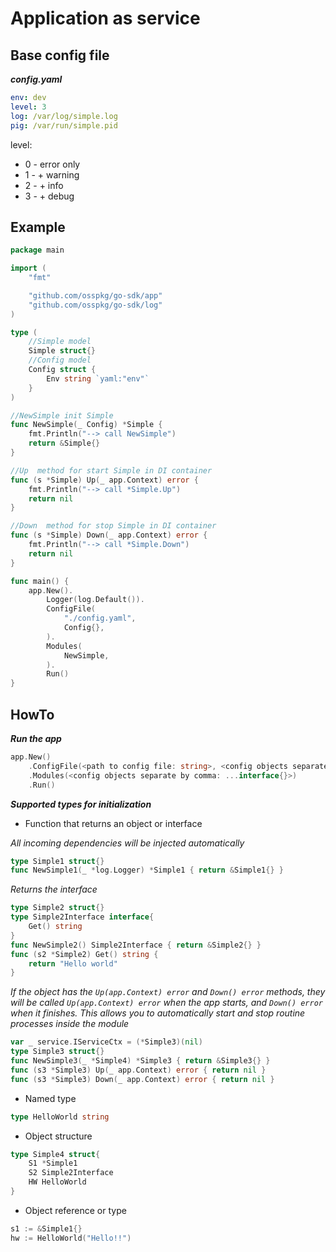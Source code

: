 # Application as service

## Base config file

***config.yaml***

```yaml
env: dev
level: 3 
log: /var/log/simple.log
pig: /var/run/simple.pid
```

level:
* 0 - error only
* 1 - + warning
* 2 - + info
* 3 - + debug

## Example

```go
package main

import (
	"fmt"

	"github.com/osspkg/go-sdk/app"
	"github.com/osspkg/go-sdk/log"
)

type (
	//Simple model
	Simple struct{}
	//Config model
	Config struct {
		Env string `yaml:"env"`
	}
)

//NewSimple init Simple
func NewSimple(_ Config) *Simple {
	fmt.Println("--> call NewSimple")
	return &Simple{}
}

//Up  method for start Simple in DI container
func (s *Simple) Up(_ app.Context) error {
	fmt.Println("--> call *Simple.Up")
	return nil
}

//Down  method for stop Simple in DI container
func (s *Simple) Down(_ app.Context) error {
	fmt.Println("--> call *Simple.Down")
	return nil
}

func main() {
	app.New().
		Logger(log.Default()).
		ConfigFile(
			"./config.yaml",
			Config{},
		).
		Modules(
			NewSimple,
		).
		Run()
}
```

## HowTo

***Run the app***
```go
app.New()
    .ConfigFile(<path to config file: string>, <config objects separate by comma: ...interface{}>)
    .Modules(<config objects separate by comma: ...interface{}>)
    .Run()
```

***Supported types for initialization***

* Function that returns an object or interface

*All incoming dependencies will be injected automatically*
```go
type Simple1 struct{}
func NewSimple1(_ *log.Logger) *Simple1 { return &Simple1{} }
```

*Returns the interface*
```go
type Simple2 struct{}
type Simple2Interface interface{
    Get() string
}
func NewSimple2() Simple2Interface { return &Simple2{} }
func (s2 *Simple2) Get() string { 
    return "Hello world"
}
```

*If the object has the `Up(app.Context) error` and `Down() error` methods, they will be called `Up(app.Context) error`  when the app starts, and `Down() error` when it finishes. This allows you to automatically start and stop routine processes inside the module*

```go
var _ service.IServiceCtx = (*Simple3)(nil)
type Simple3 struct{}
func NewSimple3(_ *Simple4) *Simple3 { return &Simple3{} }
func (s3 *Simple3) Up(_ app.Context) error { return nil }
func (s3 *Simple3) Down(_ app.Context) error { return nil }
```

* Named type

```go
type HelloWorld string
```

* Object structure

```go
type Simple4 struct{
    S1 *Simple1
    S2 Simple2Interface
    HW HelloWorld
}
```

* Object reference or type

```go
s1 := &Simple1{}
hw := HelloWorld("Hello!!")
```
